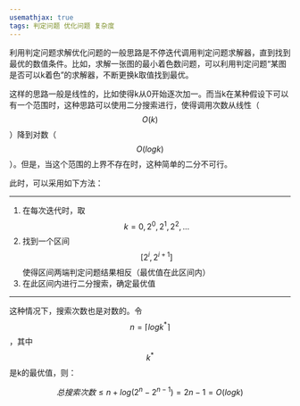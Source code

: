 ```yaml
---
usemathjax: true
tags: 判定问题 优化问题 复杂度
---
```


利用判定问题求解优化问题的一般思路是不停迭代调用判定问题求解器，直到找到最优的数值条件。比如，求解一张图的最小着色数问题，可以利用判定问题“某图是否可以k着色”的求解器，不断更换k取值找到最优。

这样的思路一般是线性的，比如使得k从0开始逐次加一。而当k在某种假设下可以有一个范围时，这种思路可以使用二分搜索进行，使得调用次数从线性（$$O(k)$$）降到对数（$$O(logk)$$）。但是，当这个范围的上界不存在时，这种简单的二分不可行。

此时，可以采用如下方法：

<hr color='#b5e853'>

1. 在每次迭代时，取$$k=0, 2^0, 2^1, 2^2, ...$$
2. 找到一个区间$$[2^i, 2^{i+1}]$$使得区间两端判定问题结果相反（最优值在此区间内）
3. 在此区间内进行二分搜索，确定最优值

<hr color='#b5e853'>

这种情况下，搜索次数也是对数的。令$$n=\lceil logk^* \rceil$$，其中$$k^*$$是k的最优值，则：

$$总搜索次数 \le n + log(2^n - 2^{n-1}) = 2n - 1 = O(logk)$$